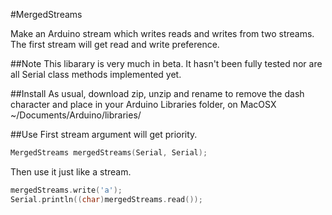 #MergedStreams

Make an Arduino stream which writes reads and writes from two streams. The first stream will get read and write preference.

##Note
This libarary is very much in beta. It hasn't been fully tested nor are all Serial class methods implemented yet.

##Install
As usual, download zip, unzip and rename to remove the dash character and place in your Arduino Libraries folder, on MacOSX ~/Documents/Arduino/libraries/

##Use
First stream argument will get priority.
```cpp
MergedStreams mergedStreams(Serial, Serial);
```

Then use it just like a stream.
```cpp
mergedStreams.write('a');
Serial.println((char)mergedStreams.read());
```
